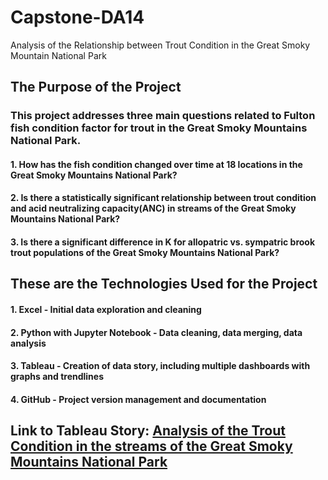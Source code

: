 # Capstone-DA14
Analysis of the Relationship between Trout Condition in the Great Smoky Mountain National Park

## The Purpose of the Project
### This project addresses three main questions related to Fulton fish condition factor for trout in the Great Smoky Mountains National Park.
#### 1. How has the fish condition changed over time at 18 locations in the Great Smoky Mountains National Park?
#### 2. Is there a statistically significant relationship between trout condition and acid neutralizing capacity(ANC) in streams of the Great Smoky Mountains National Park?
#### 3.  Is there a significant difference in K for allopatric vs. sympatric brook trout populations of the Great Smoky Mountains National Park?

## These are the Technologies Used for the Project
#### 1. Excel - Initial data exploration and cleaning
#### 2. Python with Jupyter Notebook - Data cleaning, data merging, data analysis
#### 3. Tableau - Creation of data story, including multiple dashboards with graphs and trendlines
#### 4. GitHub - Project version management and documentation

## Link to Tableau Story:  [Analysis of the Trout Condition in the streams of the Great Smoky Mountains National Park](https://public.tableau.com/app/profile/karen.boles/viz/Analysis_of_Fish_Condition/FishConditionStory)
